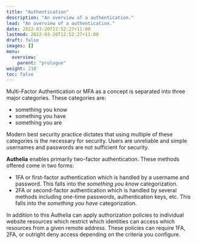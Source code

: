```yaml
---
title: "Authentication"
description: "An overview of a authentication."
lead: "An overview of a authentication."
date: 2022-03-20T12:52:27+11:00
lastmod: 2022-03-20T12:52:27+11:00
draft: false
images: []
menu:
  overview:
    parent: "prologue"
weight: 210
toc: false
---
```


Multi-Factor Authentication or MFA as a concept is separated into three major categories. These categories are:

- something you know
- something you have
- something you are

Modern best security practice dictates that using multiple of these categories is the necessary for security. Users are
unreliable and simple usernames and passwords are not sufficient for security.

**Authelia** enables primarily two-factor authentication. These methods offered come in two forms:

- 1FA or first-factor authentication which is handled by a username and password. This falls into the _something you know_
  categorization.
- 2FA or second-factor authentication which is handled by several methods including one-time passwords, authentication
  keys, etc. This falls into the _something you have_ categorization.

In addition to this Authelia can apply authorization policies to individual website resources which restrict which
identities can access which resources from a given remote address. These policies can require 1FA, 2FA, or outright deny
access depending on the criteria you configure.

